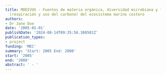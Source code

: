 ```yaml
---
title: MODIVUS - Fuentes de materia orgánica, diversidad microbiana y funcionamiento
  (respiración y uso del carbono) del ecosistema marino costero
authors:
- Dr Jane Doe
date: '2005-01-01'
publishDate: '2024-08-14T09:35:58.388501Z'
publication_types:
- project
funding: 'MEC'
summary: 'Start: 2005 End: 2008'
start: '2005'
end: '2008'
abstract: ' - '
---
```

